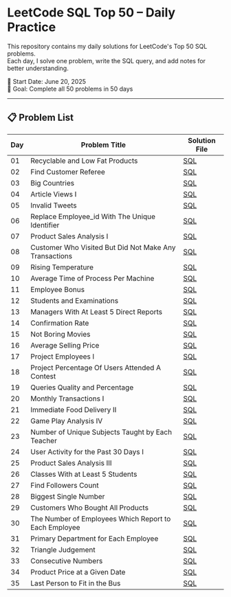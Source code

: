 # LeetCode SQL Top 50 – Daily Practice

This repository contains my daily solutions for LeetCode's Top 50 SQL problems.  
Each day, I solve one problem, write the SQL query, and add notes for better understanding.  

📅 Start Date: June 20, 2025  
🎯 Goal: Complete all 50 problems in 50 days

---

## 📋 Problem List

| Day  | Problem Title                     | Solution File                                     
|-------|---------------------------------|-------------------------------------------------|
| 01    | Recyclable and Low Fat Products | [SQL](leetcode-sql-50/day01_recyclable_and_low_fat_products.sql) |
| 02    | Find Customer Referee | [SQL](leetcode-sql-50/day02_find_customer_referee.sql) |
| 03    | Big Countries | [SQL](leetcode-sql-50/day03_big_countries.sql) |
| 04    | Article Views I | [SQL](leetcode-sql-50/day04_article_views_1.sql) |
| 05    | Invalid Tweets | [SQL](leetcode-sql-50/day05_invalid_tweets.sql) |
| 06    | Replace Employee_id With The Unique Identifier  | [SQL](leetcode-sql-50/day06_replace_employee_id_with_the_unique_identifier.sql) |
| 07    | Product Sales Analysis I | [SQL](leetcode-sql-50/day07_product_sales_analysis_I.sql) |
| 08    | Customer Who Visited But Did Not Make Any Transactions | [SQL](leetcode-sql-50/day08_customer_who_visited_but_did_not_make_any_transactions.sql) |
| 09    | Rising Temperature | [SQL](leetcode-sql-50/day09_rising_temperature.sql) |
| 10    | Average Time of Process Per Machine | [SQL](leetcode-sql-50/day10_average_time_of_process_per_machine.sql) |
| 11    | Employee Bonus | [SQL](leetcode-sql-50/day11_employee_bonus.sql) |
| 12    | Students and Examinations | [SQL](leetcode-sql-50/day12_students_and_examinations.sql) |
| 13    | Managers With At Least 5 Direct Reports | [SQL](leetcode-sql-50/day13_managers_with_at_least_5_direct_reports.sql) |
| 14    | Confirmation Rate | [SQL](leetcode-sql-50/day14_confirmation_rate.sql) |
| 15    | Not Boring Movies | [SQL](leetcode-sql-50/day15_not_boring_movies.sql) |
| 16    | Average Selling Price | [SQL](leetcode-sql-50/day16_average_selling_price.sql) |
| 17    | Project Employees I | [SQL](leetcode-sql-50/day17_project_employees_1.sql) |
| 18    | Project Percentage Of Users Attended A Contest | [SQL](leetcode-sql-50/day18_percentage_of_users_attended_a_contest.sql) |
| 19    | Queries Quality and Percentage | [SQL](leetcode-sql-50/day19_queries_quality_and_percentage.sql) |
| 20    | Monthly Transactions I | [SQL](leetcode-sql-50/day20_monthly_transactions_1.sql) |
| 21    | Immediate Food Delivery II | [SQL](leetcode-sql-50/day21_immediate_food_delivery_2.sql) |
| 22    | Game Play Analysis IV | [SQL](leetcode-sql-50/day22_game_play_analysis_iv.sql) |
| 23    | Number of Unique Subjects Taught by Each Teacher | [SQL](leetcode-sql-50/day23_number_of_unique_subjects_taught_by_each_teacher.sql) |
| 24    | User Activity for the Past 30 Days I | [SQL](leetcode-sql-50/day24_user_activity_for_the_past_30_days_i.sql) |
| 25    | Product Sales Analysis III | [SQL](leetcode-sql-50/day25_product_sales_analysis_iii.sql) |
| 26    | Classes With at Least 5 Students | [SQL](leetcode-sql-50/day26_classes_with_at_least_5_students.sql) |
| 27    | Find Followers Count | [SQL](leetcode-sql-50/day27_find_followers_count.sql) |
| 28    | Biggest Single Number | [SQL](leetcode-sql-50/day28_biggest_single_number.sql) |
| 29    | Customers Who Bought All Products | [SQL](leetcode-sql-50/day29_customers_who_bought_all_products.sql) |
| 30    | The Number of Employees Which Report to Each Employee | [SQL](leetcode-sql-50/day30_the_number_of_employees_which_report_to_each_employee.sql) |
| 31    | Primary Department for Each Employee | [SQL](leetcode-sql-50/day31_primary_department_for_each_employee.sql) |
| 32    | Triangle Judgement | [SQL](leetcode-sql-50/day32_triangle_judgement.sql) |
| 33    | Consecutive Numbers | [SQL](leetcode-sql-50/day33_consecutive_numbers.sql) |
| 34    | Product Price at a Given Date | [SQL](leetcode-sql-50/day34_product_price_at_a_given_date.sql) |
| 35    | Last Person to Fit in the Bus| [SQL](leetcode-sql-50/day35_last_person_to_fit_in_the_bus.sql) |


